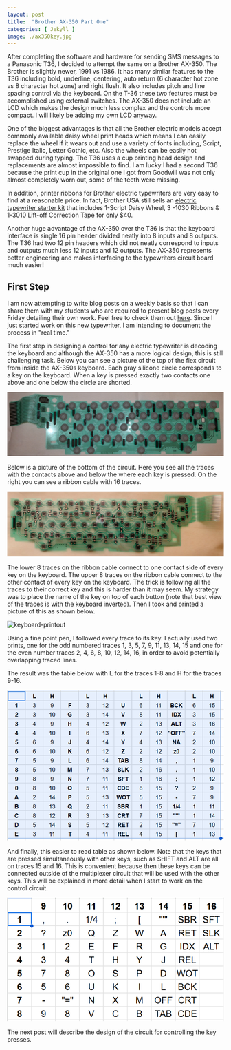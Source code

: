 ```yaml
---
layout: post
title:  "Brother AX-350 Part One"
categories: [ Jekyll ]
image: ./ax350key.jpg
---
```

After completing the software and hardware for sending SMS messages to a Panasonic T36, I decided to attempt the same on a Brother AX-350. The Brother is slightly newer, 1991 vs 1986. It has many similar features to the T36 including bold, underline, centering, auto return (6 character hot zone vs 8 character hot zone) and right flush. It also includes pitch and line spacing control via the keyboard. On the T-36 these two features must be accomplished using external switches. The AX-350 does not include an LCD which makes the design much less complex and the controls more compact. I will likely be adding my own LCD anyway.

One of the biggest advantages is that all the Brother electric models accept commonly available daisy wheel print heads which means I can easily replace the wheel if it wears out and use a variety of fonts including, Script, Prestige Italic, Letter Gothic, etc. Also the wheels can be easily hot swapped during typing. The T36 uses a cup printing head design and replacements are almost impossible to find.  I am lucky I had a second T36 because the print cup in the original one I got from Goodwill was not only almost completely worn out, some of the teeth were missing.

In addition, printer ribbons for Brother electric typewriters are very easy to find at a reasonable price.  In fact, Brother USA still sells an [electric typewriter starter kit](https://www.brother-usa.com/products/sk100?srsltid=AfmBOorkX5mifmxxWNrz39cKU2FdmVSdJc7oQHnvRc7U7kxkS1z8FtNh) that includes 1-Script Daisy Wheel, 3 -1030 Ribbons & 1-3010 Lift-off Correction Tape for only $40. 

Another huge advantage of the AX-350 over the T36 is that the keyboard interface is single 16 pin header divided neatly into 8 inputs and 8 outputs. The T36 had two 12 pin headers which did not neatly correspond to inputs and outputs much less 12 inputs and 12 outputs. The AX-350 represents better engineering and makes interfacing to the typewriters circuit board much easier!

## First Step

I am now attempting to write blog posts on a weekly basis so that I can share them with my students who are required to present blog posts every Friday detailing their own work. Feel free to check them out [here](https://mvthsengineering.com/students/). Since I just started work on this new typewriter, I am intending to document the process in "real time."  

The first step in designing a control for any electric typewriter is decoding the keyboard and although the AX-350 has a more logical design, this is still challenging task. Below you can see a picture of the top of the flex circuit from inside the AX-350s keyboard. Each gray silicone circle corresponds to a key on the keyboard. When a key is pressed exactly two contacts one above and one below the circle are shorted.

![keyboard-circuit-front](keycircuitfront.jpg)

Below is a picture of the bottom of the circuit. Here you see all the traces with the contacts above and below the where each key is pressed. On the right you can see a ribbon cable with 16 traces.

![keyboard-circuit-bacl](keycircuitback.jpg)

The lower 8 traces on the ribbon cable connect to one contact side of every key on the keyboard. The upper 8 traces on the ribbon cable connect to the other contact of every key on the keyboard. The trick is following all the traces to their correct key and this is harder than it may seem. My strategy was to place the name of the key on top of each button (note that best view of the traces is with the keyboard inverted). Then I took and printed a picture of this as shown below.

![keyboard-printout](cricuitprint.jpg)

Using a fine point pen, I followed every trace to its key. I actually used two prints, one for the odd numbered traces 1, 3, 5, 7, 9, 11, 13, 14, 15 and one for the even number traces 2, 4, 6, 8, 10, 12, 14, 16, in order to avoid potentially overlapping traced lines.

The result was the table below with L for the traces 1-8 and H for the traces 9-16.

![key-list](ax350pinlist.png)

And finally, this easier to read table as shown below. Note that the keys that are pressed simultaneously with other keys, such as SHIFT and ALT are all on traces 15 and 16. This is convenient because then these keys can be connected outside of the multiplexer circuit that will be used with the other keys. This will be explained in more detail when I start to work on the control circuit.

![key-grid](ax350pingrid.png)

The next post will describe the design of the circuit for controlling the key presses.
